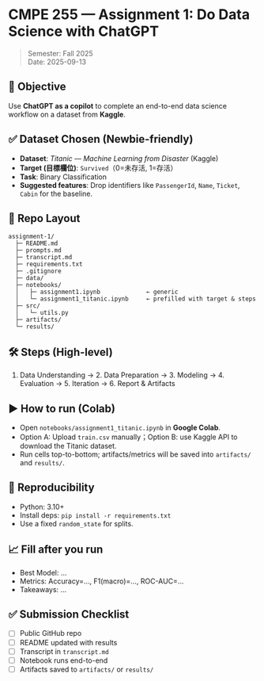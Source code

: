 # CMPE 255 — Assignment 1: Do Data Science with ChatGPT

> Semester: Fall 2025   
> Date: 2025-09-13

## 🎯 Objective
Use **ChatGPT as a copilot** to complete an end-to-end data science workflow on a dataset from **Kaggle**.

## ✅ Dataset Chosen (Newbie-friendly)
- **Dataset**: *Titanic — Machine Learning from Disaster* (Kaggle)  
- **Target (目標欄位)**: `Survived`（0=未存活, 1=存活）  
- **Task**: Binary Classification  
- **Suggested features**: Drop identifiers like `PassengerId`, `Name`, `Ticket`, `Cabin` for the baseline.

## 📁 Repo Layout
```
assignment-1/
  ├─ README.md
  ├─ prompts.md
  ├─ transcript.md
  ├─ requirements.txt
  ├─ .gitignore
  ├─ data/
  ├─ notebooks/
  │   ├─ assignment1.ipynb             ← generic
  │   └─ assignment1_titanic.ipynb     ← prefilled with target & steps
  ├─ src/
  │   └─ utils.py
  ├─ artifacts/
  └─ results/
```

## 🛠️ Steps (High-level)
1. Data Understanding → 2. Data Preparation → 3. Modeling → 4. Evaluation → 5. Iteration → 6. Report & Artifacts

## ▶️ How to run (Colab)
- Open `notebooks/assignment1_titanic.ipynb` in **Google Colab**.
- Option A: Upload `train.csv` manually；Option B: use Kaggle API to download the Titanic dataset.
- Run cells top-to-bottom; artifacts/metrics will be saved into `artifacts/` and `results/`.

## 🧪 Reproducibility
- Python: 3.10+
- Install deps: `pip install -r requirements.txt`
- Use a fixed `random_state` for splits.

## 📈 Fill after you run
- Best Model: …  
- Metrics: Accuracy=…, F1(macro)=…, ROC-AUC=…  
- Takeaways: …  

## ✅ Submission Checklist
- [ ] Public GitHub repo
- [ ] README updated with results
- [ ] Transcript in `transcript.md`
- [ ] Notebook runs end-to-end
- [ ] Artifacts saved to `artifacts/` or `results/`
